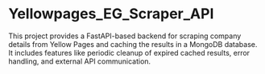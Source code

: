 # Yellowpages_EG_Scraper_API
This project provides a FastAPI-based backend for scraping company details from Yellow Pages and caching the results in a MongoDB database. It includes features like periodic cleanup of expired cached results, error handling, and external API communication.
